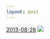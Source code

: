 ```yaml
---
layout: post
---
```


<p>
  <time><a href="/23">2013-08-26</a></time>
  <a href="/23"><img src="{{ site.assets_url }}/23-640.jpg" srcset="{{ site.assets_url }}/23-1280.jpg 1280w, {{ site.assets_url }}/23-960.jpg 960w, {{ site.assets_url }}/23-640.jpg 640w, {{ site.assets_url }}/23-320.jpg 320w" sizes="(min-width: 700px) 50vw, calc(100vw - 2rem)" /></a>
</p>

